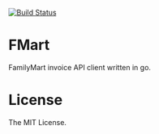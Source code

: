 [![Build Status](https://travis-ci.org/shouichi/fmart.svg)](https://travis-ci.org/shouichi/fmart)

# FMart

FamilyMart invoice API client written in go.

# License

The MIT License.
